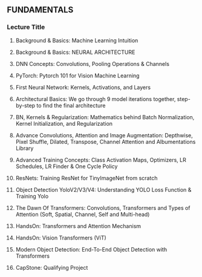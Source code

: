 ## FUNDAMENTALS

### Lecture Title

1. Background & Basics: Machine Learning Intuition

2. Background & Basics: NEURAL ARCHITECTURE

3. DNN Concepts: Convolutions, Pooling Operations & Channels

4. PyTorch: Pytorch 101 for Vision Machine Learning

5. First Neural Network: Kernels, Activations, and Layers

6. Architectural Basics: We go through 9 model iterations together, step-by-step to find the final architecture

7. BN, Kernels & Regularization: Mathematics behind Batch Normalization, Kernel Initialization, and Regularization

8. Advance Convolutions, Attention and Image Augmentation: Depthwise, Pixel Shuffle, Dilated, Transpose, Channel Attention and Albumentations Library

9. Advanced Training Concepts: Class Activation Maps, Optimizers, LR Schedules, LR Finder & One Cycle Policy

10. ResNets: Training ResNet for TinyImageNet from scratch

11. Object Detection YoloV2/V3/V4: Understanding YOLO Loss Function & Training Yolo

12. The Dawn Of Transformers: Convolutions, Transformers and Types of Attention (Soft, Spatial, Channel, Self and Multi-head)

13. HandsOn: Transformers and Attention Mechanism

14. HandsOn: Vision Transformers (ViT)

15. Modern Object Detection: End-To-End Object Detection with Transformers

16. CapStone: Qualifying Project
